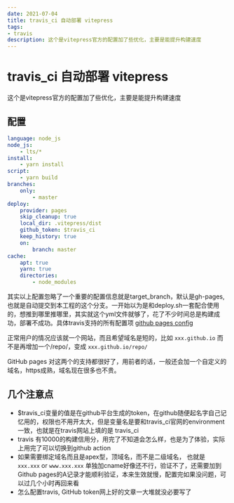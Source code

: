 ```yaml
---
date: 2021-07-04
title: travis_ci 自动部署 vitepress
tags:
- travis
description: 这个是vitepress官方的配置加了些优化，主要是能提升构建速度
---
```


# travis_ci 自动部署 vitepress

这个是vitepress官方的配置加了些优化，主要是能提升构建速度

## 配置

```yaml
language: node_js
node_js:
    - lts/*
install:
    - yarn install
script:
    - yarn build
branches:
    only:
        - master
deploy:
    provider: pages
    skip_cleanup: true
    local_dir: .vitepress/dist
    github_token: $travis_ci
    keep_history: true
    on:
        branch: master
cache:
    apt: true
    yarn: true
    directories:
        - node_modules

```

其实以上配置忽略了一个重要的配置信息就是target_branch，默认是gh-pages,也就是自动提交到本工程的这个分支。一开始以为是和deploy.sh一套配合使用的，想推到哪里推哪里，其实就这个yml文件就够了，花了不少时间总是构建成功，部署不成功。具体travis支持的所有配置项 [github pages config](https://docs.travis-ci.com/user/deployment/pages/)

正常用户的情况应该就一个网站，而且希望域名是短的，比如 `xxx.github.io` 而不是再增加一个/repo/，变成 `xxx.github.io/repo/` 

GitHub pages 对这两个的支持都很好了，用前者的话，一般还会加一个自定义的域名，https成熟，域名现在很多也不贵。

## 几个注意点

* $travis_ci变量的值是在github平台生成的token，在github随便起名字自己记忆用的，权限也不用开太大，但是变量名是要和travis_ci官网的environment一致，也就是在travis网站上填的是 travis_ci
* travis 有10000的构建信用分，用完了不知道会怎么样，也是为了体验，实际上用完了可以切换到github action
* 如果需要绑定域名而且是apex型，顶域名，而不是二级域名， 也就是 `xxx.xxx` or  `www.xxx.xxx` 单独加cname好像还不行，验证不了，还需要加到 Github pages的A记录才能顺利验证，本来生效就慢，配置完如果没问题，可以过几个小时再回来看
* 怎么配置travis, GitHub token网上好的文章一大堆就没必要写了

<Comment />

